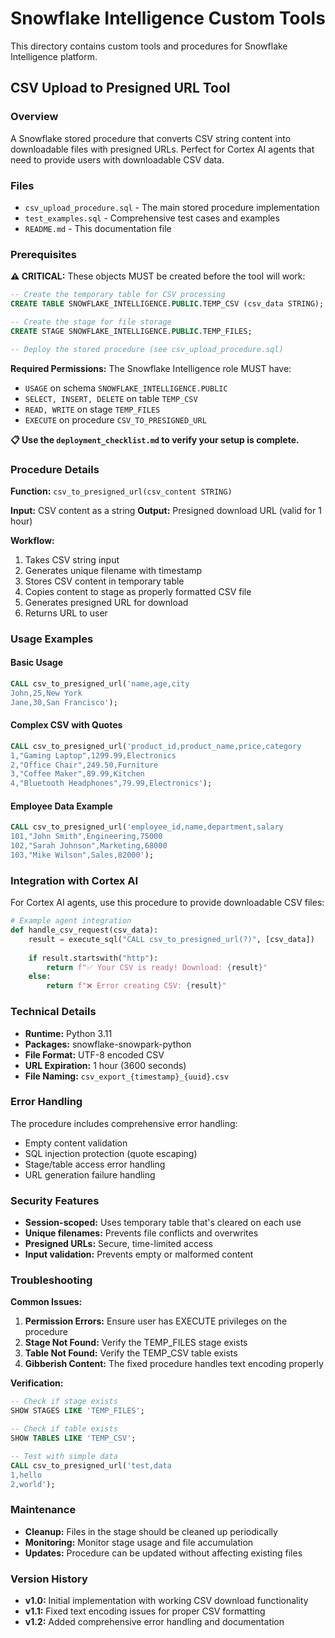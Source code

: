 # Snowflake Intelligence Custom Tools

This directory contains custom tools and procedures for Snowflake Intelligence platform.

## CSV Upload to Presigned URL Tool

### Overview
A Snowflake stored procedure that converts CSV string content into downloadable files with presigned URLs. Perfect for Cortex AI agents that need to provide users with downloadable CSV data.

### Files
- `csv_upload_procedure.sql` - The main stored procedure implementation
- `test_examples.sql` - Comprehensive test cases and examples
- `README.md` - This documentation file

### Prerequisites

**⚠️ CRITICAL:** These objects MUST be created before the tool will work:

```sql
-- Create the temporary table for CSV processing
CREATE TABLE SNOWFLAKE_INTELLIGENCE.PUBLIC.TEMP_CSV (csv_data STRING);

-- Create the stage for file storage
CREATE STAGE SNOWFLAKE_INTELLIGENCE.PUBLIC.TEMP_FILES;

-- Deploy the stored procedure (see csv_upload_procedure.sql)
```

**Required Permissions:** The Snowflake Intelligence role MUST have:
- `USAGE` on schema `SNOWFLAKE_INTELLIGENCE.PUBLIC`
- `SELECT, INSERT, DELETE` on table `TEMP_CSV`
- `READ, WRITE` on stage `TEMP_FILES` 
- `EXECUTE` on procedure `CSV_TO_PRESIGNED_URL`

**📋 Use the `deployment_checklist.md` to verify your setup is complete.**

### Procedure Details

**Function:** `csv_to_presigned_url(csv_content STRING)`

**Input:** CSV content as a string
**Output:** Presigned download URL (valid for 1 hour)

**Workflow:**
1. Takes CSV string input
2. Generates unique filename with timestamp
3. Stores CSV content in temporary table
4. Copies content to stage as properly formatted CSV file
5. Generates presigned URL for download
6. Returns URL to user

### Usage Examples

#### Basic Usage
```sql
CALL csv_to_presigned_url('name,age,city
John,25,New York
Jane,30,San Francisco');
```

#### Complex CSV with Quotes
```sql
CALL csv_to_presigned_url('product_id,product_name,price,category
1,"Gaming Laptop",1299.99,Electronics
2,"Office Chair",249.50,Furniture  
3,"Coffee Maker",89.99,Kitchen
4,"Bluetooth Headphones",79.99,Electronics');
```

#### Employee Data Example
```sql
CALL csv_to_presigned_url('employee_id,name,department,salary
101,"John Smith",Engineering,75000
102,"Sarah Johnson",Marketing,68000
103,"Mike Wilson",Sales,82000');
```

### Integration with Cortex AI

For Cortex AI agents, use this procedure to provide downloadable CSV files:

```python
# Example agent integration
def handle_csv_request(csv_data):
    result = execute_sql("CALL csv_to_presigned_url(?)", [csv_data])
    
    if result.startswith("http"):
        return f"✅ Your CSV is ready! Download: {result}"
    else:
        return f"❌ Error creating CSV: {result}"
```

### Technical Details

- **Runtime:** Python 3.11
- **Packages:** snowflake-snowpark-python
- **File Format:** UTF-8 encoded CSV
- **URL Expiration:** 1 hour (3600 seconds)
- **File Naming:** `csv_export_{timestamp}_{uuid}.csv`

### Error Handling

The procedure includes comprehensive error handling:
- Empty content validation
- SQL injection protection (quote escaping)
- Stage/table access error handling
- URL generation failure handling

### Security Features

- **Session-scoped:** Uses temporary table that's cleared on each use
- **Unique filenames:** Prevents file conflicts and overwrites
- **Presigned URLs:** Secure, time-limited access
- **Input validation:** Prevents empty or malformed content

### Troubleshooting

**Common Issues:**

1. **Permission Errors:** Ensure user has EXECUTE privileges on the procedure
2. **Stage Not Found:** Verify the TEMP_FILES stage exists
3. **Table Not Found:** Verify the TEMP_CSV table exists
4. **Gibberish Content:** The fixed procedure handles text encoding properly

**Verification:**
```sql
-- Check if stage exists
SHOW STAGES LIKE 'TEMP_FILES';

-- Check if table exists  
SHOW TABLES LIKE 'TEMP_CSV';

-- Test with simple data
CALL csv_to_presigned_url('test,data
1,hello
2,world');
```

### Maintenance

- **Cleanup:** Files in the stage should be cleaned up periodically
- **Monitoring:** Monitor stage usage and file accumulation
- **Updates:** Procedure can be updated without affecting existing files

### Version History

- **v1.0:** Initial implementation with working CSV download functionality
- **v1.1:** Fixed text encoding issues for proper CSV formatting
- **v1.2:** Added comprehensive error handling and documentation
